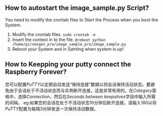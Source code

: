 ## How to autostart the image_sample.py Script?
You need to modify the crontab files to Start the Process when you boot the System.
1. Modify the crontab files.
`sudo crontab -e`
2. Insert the context in to the file.
`@reboot python /home/pi/nexgen_pro/image_sample_pro/image_sample.py`
3. Reboot your System and in Satrting when system is up!
## How to Keepping your putty connect the Raspberry Forever?
您可以配置*PuTTY*以定期自动发送“保持连接”数据以将会话保持活动状态。要避免由于会话处于不活动状态而与实例断开连接，这是非常有用的。在*Category*窗格中，选择*Connection*，然后在*Seconds between keepalives*字段中输入所需的间隔。
eg:如果您的会话在处于不活动状态10分钟后断开连接，请输入180以将*PuTTY*配置为每隔3分钟发送一次保持活动数据。
